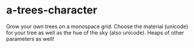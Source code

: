# a-trees-character
Grow your own trees on a monospace grid. Choose the material (unicode) for your tree as well as the hue of the sky (also unicode). Heaps of other parameters as well!
